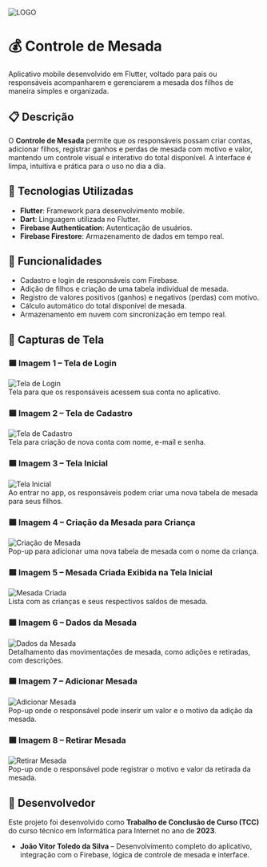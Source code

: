 ![LOGO](screenshots/logo.png)  


# 💰 Controle de Mesada

Aplicativo mobile desenvolvido em Flutter, voltado para pais ou responsáveis acompanharem e gerenciarem a mesada dos filhos de maneira simples e organizada.

## 📋 Descrição

O **Controle de Mesada** permite que os responsáveis possam criar contas, adicionar filhos, registrar ganhos e perdas de mesada com motivo e valor, mantendo um controle visual e interativo do total disponível. A interface é limpa, intuitiva e prática para o uso no dia a dia.

## 🔧 Tecnologias Utilizadas

- **Flutter**: Framework para desenvolvimento mobile.
- **Dart**: Linguagem utilizada no Flutter.
- **Firebase Authentication**: Autenticação de usuários.
- **Firebase Firestore**: Armazenamento de dados em tempo real.

## 🧠 Funcionalidades

- Cadastro e login de responsáveis com Firebase.
- Adição de filhos e criação de uma tabela individual de mesada.
- Registro de valores positivos (ganhos) e negativos (perdas) com motivo.
- Cálculo automático do total disponível de mesada.
- Armazenamento em nuvem com sincronização em tempo real.

## 📸 Capturas de Tela

### 🟦 Imagem 1 – Tela de Login  
![Tela de Login](screenshots/login.png)  
Tela para que os responsáveis acessem sua conta no aplicativo.

### 🟦 Imagem 2 – Tela de Cadastro  
![Tela de Cadastro](screenshots/cadastro.png)  
Tela para criação de nova conta com nome, e-mail e senha.

### 🟦 Imagem 3 – Tela Inicial  
![Tela Inicial](screenshots/telaInicial.png)  
Ao entrar no app, os responsáveis podem criar uma nova tabela de mesada para seus filhos.

### 🟦 Imagem 4 – Criação da Mesada para Criança  
![Criação de Mesada](screenshots/criacaoMesada.png)  
Pop-up para adicionar uma nova tabela de mesada com o nome da criança.

### 🟦 Imagem 5 – Mesada Criada Exibida na Tela Inicial  
![Mesada Criada](screenshots/perfilCriado.png)  
Lista com as crianças e seus respectivos saldos de mesada.

### 🟦 Imagem 6 – Dados da Mesada  
![Dados da Mesada](screenshots/dadosMesada.png)  
Detalhamento das movimentações de mesada, como adições e retiradas, com descrições.

### 🟦 Imagem 7 – Adicionar Mesada  
![Adicionar Mesada](screenshots/adicionarMesada.png)  
Pop-up onde o responsável pode inserir um valor e o motivo da adição da mesada.

### 🟦 Imagem 8 – Retirar Mesada  
![Retirar Mesada](screenshots/retirarMesada.png)  
Pop-up onde o responsável pode registrar o motivo e valor da retirada da mesada.

## 👤 Desenvolvedor

Este projeto foi desenvolvido como **Trabalho de Conclusão de Curso (TCC)** do curso técnico em Informática para Internet no ano de **2023**.

- **João Vitor Toledo da Silva** – Desenvolvimento completo do aplicativo, integração com o Firebase, lógica de controle de mesada e interface.
